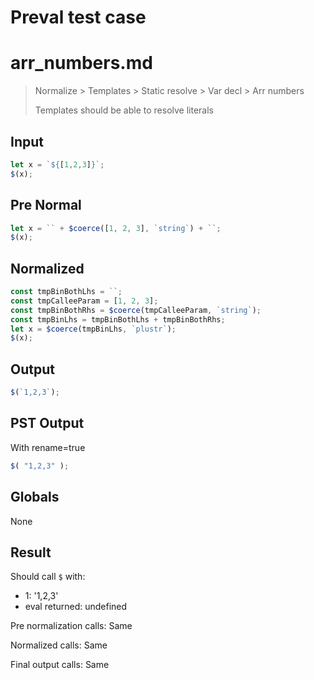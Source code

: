 # Preval test case

# arr_numbers.md

> Normalize > Templates > Static resolve > Var decl > Arr numbers
>
> Templates should be able to resolve literals

## Input

`````js filename=intro
let x = `${[1,2,3]}`;
$(x);
`````

## Pre Normal


`````js filename=intro
let x = `` + $coerce([1, 2, 3], `string`) + ``;
$(x);
`````

## Normalized


`````js filename=intro
const tmpBinBothLhs = ``;
const tmpCalleeParam = [1, 2, 3];
const tmpBinBothRhs = $coerce(tmpCalleeParam, `string`);
const tmpBinLhs = tmpBinBothLhs + tmpBinBothRhs;
let x = $coerce(tmpBinLhs, `plustr`);
$(x);
`````

## Output


`````js filename=intro
$(`1,2,3`);
`````

## PST Output

With rename=true

`````js filename=intro
$( "1,2,3" );
`````

## Globals

None

## Result

Should call `$` with:
 - 1: '1,2,3'
 - eval returned: undefined

Pre normalization calls: Same

Normalized calls: Same

Final output calls: Same
